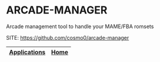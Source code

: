 # ARCADE-MANAGER

   Arcade management tool to handle your MAME/FBA romsets

 SITE: https://github.com/cosmo0/arcade-manager

 | [Applications](https://portable-linux-apps.github.io/apps.html) | [Home](https://portable-linux-apps.github.io)
 | --- | --- |
